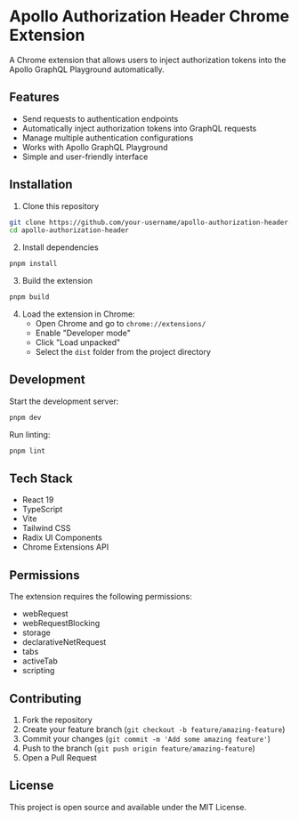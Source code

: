 # Apollo Authorization Header Chrome Extension

A Chrome extension that allows users to inject authorization tokens into the Apollo GraphQL Playground automatically.

## Features

- Send requests to authentication endpoints
- Automatically inject authorization tokens into GraphQL requests
- Manage multiple authentication configurations
- Works with Apollo GraphQL Playground
- Simple and user-friendly interface

## Installation

1. Clone this repository
```bash
git clone https://github.com/your-username/apollo-authorization-header.git
cd apollo-authorization-header
```

2. Install dependencies
```bash
pnpm install
```

3. Build the extension
```bash
pnpm build
```

4. Load the extension in Chrome:
   - Open Chrome and go to `chrome://extensions/`
   - Enable "Developer mode"
   - Click "Load unpacked"
   - Select the `dist` folder from the project directory

## Development

Start the development server:
```bash
pnpm dev
```

Run linting:
```bash
pnpm lint
```

## Tech Stack

- React 19
- TypeScript
- Vite
- Tailwind CSS
- Radix UI Components
- Chrome Extensions API

## Permissions

The extension requires the following permissions:
- webRequest
- webRequestBlocking
- storage
- declarativeNetRequest
- tabs
- activeTab
- scripting

## Contributing

1. Fork the repository
2. Create your feature branch (`git checkout -b feature/amazing-feature`)
3. Commit your changes (`git commit -m 'Add some amazing feature'`)
4. Push to the branch (`git push origin feature/amazing-feature`)
5. Open a Pull Request

## License

This project is open source and available under the MIT License.
